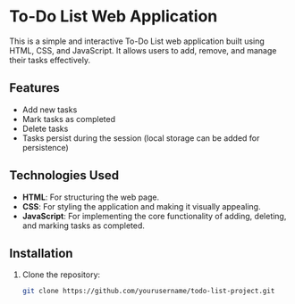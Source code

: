 # To-Do List Web Application

This is a simple and interactive To-Do List web application built using HTML, CSS, and JavaScript. It allows users to add, remove, and manage their tasks effectively.

## Features

- Add new tasks
- Mark tasks as completed
- Delete tasks
- Tasks persist during the session (local storage can be added for persistence)

## Technologies Used

- **HTML**: For structuring the web page.
- **CSS**: For styling the application and making it visually appealing.
- **JavaScript**: For implementing the core functionality of adding, deleting, and marking tasks as completed.

## Installation

1. Clone the repository:
   ```bash
   git clone https://github.com/yourusername/todo-list-project.git
